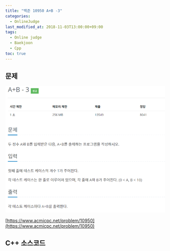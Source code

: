 ```yaml
---
title: "백준 10950 A+B -3"
categories: 
  - OnlineJudge
last_modified_at: 2018-11-03T13:00:00+09:00
tags: 
  - Online judge
  - Baekjoon
  - Cpp
toc: true
---
```


## 문제

![10950](https://github.com/lesslate/lesslate.github.io/blob/master/assets/img/OnlineJudge/10950.png?raw=true)

[https://www.acmicpc.net/problem/10950](https://www.acmicpc.net/problem/10950)

## C++ 소스코드


<script src="https://gist.github.com/lesslate/e5f6361faf77ae3d06f04280fa0a4274.js"></script>

